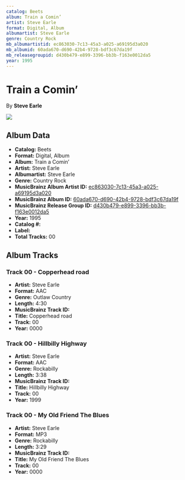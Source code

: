 ```yaml
---
catalog: Beets
album: Train a Comin’
artist: Steve Earle
format: Digital, Album
albumartist: Steve Earle
genre: Country Rock
mb_albumartistid: ec863030-7c13-45a3-a025-a69195d3a020
mb_albumid: 60ada670-d690-42b4-9728-bdf3c67da19f
mb_releasegroupid: d430b479-e899-3396-bb3b-f163e0012da5
year: 1995
---
```


# Train a Comin’

By **Steve Earle**

![](../../assets/beetscovers/Steve_Earle-Train_a_Comin’.jpg)

## Album Data

- **Catalog:** Beets
- **Format:** Digital, Album
- **Album:** Train a Comin’
- **Artist:** Steve Earle
- **Albumartist:** Steve Earle
- **Genre:** Country Rock
- **MusicBrainz Album Artist ID:** [ec863030-7c13-45a3-a025-a69195d3a020](https://musicbrainz.org/artist/ec863030-7c13-45a3-a025-a69195d3a020)
- **MusicBrainz Album ID:** [60ada670-d690-42b4-9728-bdf3c67da19f](https://musicbrainz.org/release/60ada670-d690-42b4-9728-bdf3c67da19f)
- **MusicBrainz Release Group ID:** [d430b479-e899-3396-bb3b-f163e0012da5](https://musicbrainz.org/release-group/d430b479-e899-3396-bb3b-f163e0012da5)
- **Year:** 1995
- **Catalog #:** 
- **Label:** 
- **Total Tracks:** 00

## Album Tracks

### Track 00 - Copperhead road

- **Artist:** Steve Earle
- **Format:** AAC
- **Genre:** Outlaw Country
- **Length:** 4:30
- **MusicBrainz Track ID:** [](https://musicbrainz.org/recording/)
- **Title:** Copperhead road
- **Track:** 00
- **Year:** 0000

### Track 00 - Hillbilly Highway

- **Artist:** Steve Earle
- **Format:** AAC
- **Genre:** Rockabilly
- **Length:** 3:38
- **MusicBrainz Track ID:** [](https://musicbrainz.org/recording/)
- **Title:** Hillbilly Highway
- **Track:** 00
- **Year:** 1999

### Track 00 - My Old Friend The Blues

- **Artist:** Steve Earle
- **Format:** MP3
- **Genre:** Rockabilly
- **Length:** 3:29
- **MusicBrainz Track ID:** [](https://musicbrainz.org/recording/)
- **Title:** My Old Friend The Blues
- **Track:** 00
- **Year:** 0000

